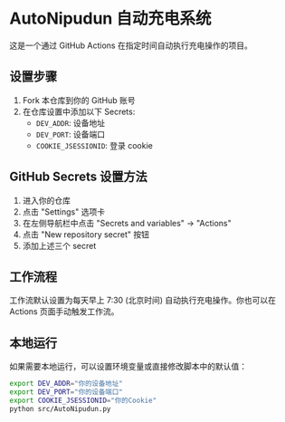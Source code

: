 # AutoNipudun 自动充电系统

这是一个通过 GitHub Actions 在指定时间自动执行充电操作的项目。

## 设置步骤

1. Fork 本仓库到你的 GitHub 账号
2. 在仓库设置中添加以下 Secrets:
   - `DEV_ADDR`: 设备地址
   - `DEV_PORT`: 设备端口
   - `COOKIE_JSESSIONID`: 登录 cookie
   
## GitHub Secrets 设置方法

1. 进入你的仓库
2. 点击 "Settings" 选项卡
3. 在左侧导航栏中点击 "Secrets and variables" -> "Actions"
4. 点击 "New repository secret" 按钮
5. 添加上述三个 secret

## 工作流程

工作流默认设置为每天早上 7:30 (北京时间) 自动执行充电操作。你也可以在 Actions 页面手动触发工作流。

## 本地运行

如果需要本地运行，可以设置环境变量或直接修改脚本中的默认值：

```bash
export DEV_ADDR="你的设备地址"
export DEV_PORT="你的设备端口"
export COOKIE_JSESSIONID="你的Cookie"
python src/AutoNipudun.py
```
